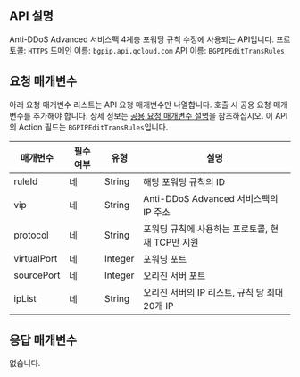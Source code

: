

## API 설명
Anti-DDoS Advanced 서비스팩 4계층 포워딩 규칙 수정에 사용되는 API입니다.
프로토콜: `HTTPS`
도메인 이름: `bgpip.api.qcloud.com`
API 이름: `BGPIPEditTransRules`

## 요청 매개변수
아래 요청 매개변수 리스트는 API 요청 매개변수만 나열합니다. 호출 시 공용 요청 매개변수를 추가해야 합니다. 상세 정보는 [공용 요청 매개변수 설명](https://cloud.tencent.com/document/product/1014/31224)을 참조하십시오. 이 API의 Action 필드는 `BGPIPEditTransRules`입니다.

| 매개변수 | 필수 여부 | 유형 | 설명 |
|---------|---------|---------|---------|
| ruleId | 네 | String | 해당 포워딩 규칙의 ID |
| vip | 네 | String | Anti-DDoS Advanced 서비스팩의 IP 주소 |
| protocol | 네 | String | 포워딩 규칙에 사용하는 프로토콜, 현재 TCP만 지원 |
| virtualPort | 네 | Integer | 포워딩 포트 |
| sourcePort | 네 | Integer | 오리진 서버 포트 |
| ipList | 네 | String | 오리진 서버의 IP 리스트, 규칙 당 최대 20개 IP |

## 응답 매개변수
없습니다.

